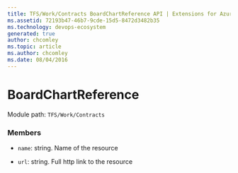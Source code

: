 ```yaml
---
title: TFS/Work/Contracts BoardChartReference API | Extensions for Azure DevOps Services
ms.assetid: 72193b47-46b7-9cde-15d5-8472d3482b35
ms.technology: devops-ecosystem
generated: true
author: chcomley
ms.topic: article
ms.author: chcomley
ms.date: 08/04/2016
---
```


# BoardChartReference

Module path: `TFS/Work/Contracts`


### Members

* `name`: string. Name of the resource

* `url`: string. Full http link to the resource

